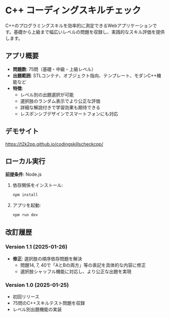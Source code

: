 # C++ コーディングスキルチェック

C++のプログラミングスキルを効率的に測定できるWebアプリケーションです。基礎から上級まで幅広いレベルの問題を収録し、実践的なスキル評価を提供します。

## アプリ概要

- **問題数**: 75問（基礎・中級・上級レベル）
- **出題範囲**: STLコンテナ、オブジェクト指向、テンプレート、モダンC++機能など
- **特徴**: 
  - レベル別の出題選択が可能
  - 選択肢のランダム表示でより公正な評価
  - 詳細な解説付きで学習効果も期待できる
  - レスポンシブデザインでスマートフォンにも対応

## デモサイト

https://t2k2pp.github.io/codingskillscheckcpp/

## ローカル実行

**前提条件**: Node.js

1. 依存関係をインストール:
   ```bash
   npm install
   ```

2. アプリを起動:
   ```bash
   npm run dev
   ```

## 改訂履歴

### Version 1.1 (2025-01-26)
- **修正**: 選択肢の順序依存問題を解決
  - 問題14, 7, 40で「AとBの両方」等の表記を具体的な内容に修正
  - 選択肢シャッフル機能に対応し、より公正な出題を実現

### Version 1.0 (2025-01-25)
- 初回リリース
- 75問のC++スキルテスト問題を収録
- レベル別出題機能の実装